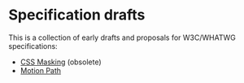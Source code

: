 # Specification drafts

This is a collection of early drafts and proposals for W3C/WHATWG specifications:

* [CSS Masking](http://dirkschulze.github.io/specs/css-masking-1/) (obsolete)
* [Motion Path](http://dirkschulze.github.io/specs/motion-1/)